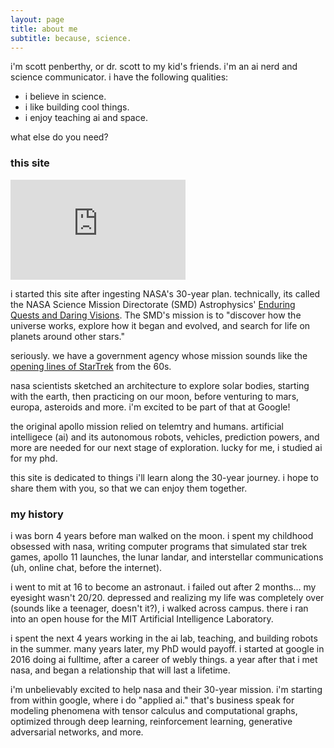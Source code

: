 ```yaml
---
layout: page
title: about me
subtitle: because, science.
---
```


i'm scott penberthy, or dr. scott to my kid's friends. i'm an ai nerd and
science communicator. i have the following qualities:

- i believe in science.
- i like building cool things.
- i enjoy teaching ai and space.

what else do you need?

### this site
<iframe width="280" height="160" src="https://www.youtube.com/embed/4pptCGR9N4g" frameborder="0" allow="accelerometer; autoplay; encrypted-media; gyroscope; picture-in-picture" allowfullscreen></iframe>

i started this site after ingesting NASA's 30-year plan.  technically, its called
the NASA Science Mission Directorate (SMD) Astrophysics'
[Enduring Quests and Daring Visions](https://arxiv.org/pdf/1401.3741).  The SMD's
mission is to "discover how the universe works,
explore how it began and evolved, and search for life on planets around other stars."

seriously.  we have a government agency whose mission sounds like the
[opening lines of StarTrek](https://www.youtube.com/watch?v=4pptCGR9N4g) from the 60s.

nasa scientists
sketched an architecture to explore solar bodies, starting with the earth, then 
practicing on our moon, before venturing to mars, europa, asteroids and more.  i'm 
excited to be part of that at Google!

the original apollo mission relied on telemtry and humans.  artificial intelligece (ai)
and its autonomous robots, vehicles, prediction powers, and more are needed for
our next stage of exploration.  lucky for me, i studied ai for my phd.

this site is dedicated to things i'll learn along the 30-year journey.  i hope to share
them with you, so that we can enjoy them together.

### my history

i was born 4 years before man walked on the moon.  i spent my childhood obsessed with
nasa, writing computer programs that simulated star trek games, apollo 11 launches, 
the lunar landar, and interstellar communications (uh, online chat, before the
internet).

i went to mit at 16 to become an astronaut.  i failed out after 2 months... my eyesight
wasn't 20/20. depressed and realizing my life was completely over (sounds like a teenager,
doesn't it?), i walked across campus.  there i ran into an open house for the MIT
Artificial Intelligence Laboratory.

i spent the next 4 years working in the ai lab, teaching, and building robots in the summer.
many years later, my PhD would payoff.  i started at google in 2016 doing ai fulltime,
after a career of webly things.  a year after that i met nasa, and began a relationship
that will last a lifetime.

i'm unbelievably excited to help nasa and their 30-year mission.  i'm starting
from within google, where i do "applied ai."  that's business speak for modeling
phenomena with tensor calculus and computational graphs, optimized through
deep learning, reinforcement learning, generative adversarial networks, and more.
